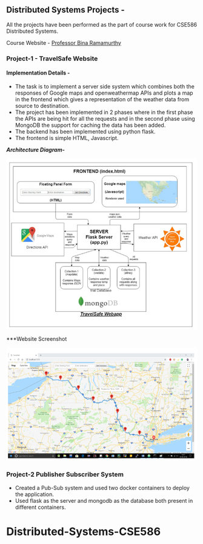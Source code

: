 ## Distributed Systems Projects -

All the projects have been performed as the part of course work for CSE586 Distributed Systems. 

Course Website - [Professor Bina Ramamurthy](https://cse.buffalo.edu/~bina/)

### Project-1 - TravelSafe Website

#### Implementation Details - 

- The task is to implement a server side system which combines both the responses of Google maps and openweathermap APIs and plots a map in the frontend which gives a representation of the weather data from source to destination. 
- The project has been implemented in 2 phases where in the first phase the APIs are being hit for all the requests and in the second phase using MongoDB the support for caching the data has been added.
- The backend has been implemented using python flask.
- The frontend is simple HTML, Javascript. 

***Architecture Diagram-***

![image](https://github.com/yash21saraf/Distributed-Systems-CSE586/blob/master/images/1.png)

***Website Screenshot

![image](https://github.com/yash21saraf/Distributed-Systems-CSE586/blob/master/images/2.png)

### Project-2 Publisher Subscriber System 

- Created a Pub-Sub system and used two docker containers to deploy the application. 
- Used flask as the server and mongodb as the database both present in different containers. 
# Distributed-Systems-CSE586
